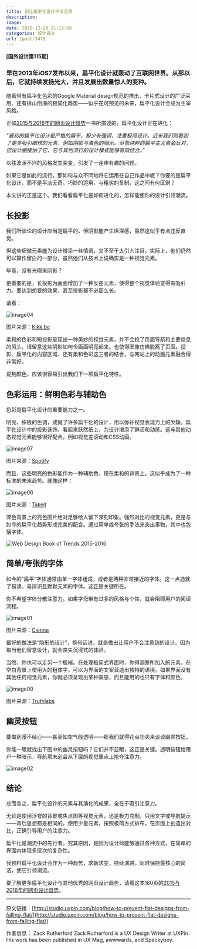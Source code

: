 ```yaml
---
title: 别让扁平化设计平淡无奇
description: 
image: 
date: 2015-12-20 21:12:00
categories: 设计译文
url: /post/3475
---
```


**[国外设计第115期]**

### 早在2013年iOS7发布以来，扁平化设计就轰动了互联网世界。从那以后，它就持续发扬光大，并且发展出数量惊人的变种。

随着带有扁平化色彩的Google Material design规范的推出、卡片式设计的广泛采用、还有排山倒海的极简化趋势——似乎在可预见的未来，扁平化设计会成为主宰风格。

正如[2015与2016年的网页设计趋势](http://studio.uxpin.com/ebooks/web-ui-design-trends-2015-2016/)一书所描述的，扁平化设计正在进化：

*“最初的扁平化设计是严格的扁平，极少有强调，注重极简设计。近来我们则看到了更多吸引眼球的元素，例如阴影与着色的暗示。尽管纯粹的扁平主义者会反对，但设计圈接纳了它，它与其他流行的设计模式能够有效结合。”*

以往波澜不兴的风格发生突变，引发了一连串有趣的问题。

如果它是如此的流行，那如何与众不同地将它运用在自己作品中呢？你要的是扁平化设计，而不是平淡无奇。巧妙的运用，与粗劣的复制，这之间有何区别？

本文讲的正是这个。我们看看扁平化是如何进化的，怎样能使你的设计引领潮流。

## 长投影

我们所谈论的设计应当是扁平的，但阴影能产生纵深感，虽然这似乎有点违反直觉。

但这些细微元素能为设计增添一丝情调，又不至于太引人注目。实际上，他们仍然可以算作留白的一部分，虽然他们从技术上说确实是一种视觉元素。

毕竟，没有光哪来阴影？

更重要的是，长投影为画面增加了一种反差元素，使得整个视觉体验变得有吸引力。要达到想要的效果，甚至投影都不必那么长。

请看：

![image04](http://studio.uxpin.com/wp-content/uploads/2015/12/image048.png)

图片来源：[Kikk.be](//www.kikk.be/2015/)

柔和的色彩和短投影呈现出一种美妙的视觉元素，并不会抢了页面导航和主要信息的风头。请留意这些阴影如何令画面明亮起来。也使得图像仿佛脱离了页面。投影、扁平化的内容区域、还有柔和色彩这三者的结合，与网站上的动画元素融合得非常好。

说到颜色，应该很容易引出我们下一项扁平化特性。

## 色彩运用：鲜明色彩与辅助色

色彩是扁平化设计的重要能力之一。

明亮、积极的色调，成就了许多扁平化的设计，用以弥补视觉表现力上的欠缺。扁平化设计中的投影装饰，看起来跃然纸上，为设计增添了鲜活和动感。这与其他动态视觉元素能够很好配合，例如视觉差滚动和CSS动画。

![image07](http://studio.uxpin.com/wp-content/uploads/2015/12/image072.png)

图片来源：[Spotify](https://spotify-foundthemfirst.com/en-US)

而且，这些明亮的色彩能作为一种辅助色，用在柔和的背景上。这似乎成为了一种标准的未来趋势。就像这样：

![image06](http://studio.uxpin.com/wp-content/uploads/2015/12/image066.png)

图片来源：[Takeit](//www.takeitapp.co/en)

深色背景上的亮色图片绝对足够给人留下深刻印象。强烈对比的视觉元素，更是与如今的扁平化趋势形成完美的配合。通过简单或夸张的手法来突出事物，其中也包括字体。

![Web Design Book of Trends 2015-2016](http://studio.uxpin.com/wp-content/uploads/2015/09/Web-Design-Book-of-Trends-2015-2016.png)

## 简单/夸张的字体

如今的“扁平”字体通常由单一字体组成，或者是两种非常接近的字体。这一点造就了易读、易辨识且默默无闻的字体。这正是关键所在。

你不希望字体分散注意力。如果字母带有过多的风格与个性，就会阻碍用户的阅读流程。

![image01](http://studio.uxpin.com/wp-content/uploads/2015/12/image0112.png)

图片来源：[Cienne](//cienneny.com/)

最好的做法是“隐形的设计”，换句话说，就是做出让用户不会注意到的设计。因为每当他们留意设计，就会丧失沉浸式的体验。

当然，你也可以走另一个极端。在处理极简式界面时，你得调整所加入的元素。在空白背景上使用大的粗体字，可以为界面的文案营造出独特的语境。如果界面没有其他任何视觉元素，你就必须呈现出某种美感，而且能用的也只有字体和颜色。

![image00](http://studio.uxpin.com/wp-content/uploads/2015/12/image0012.png)

图片来源：[Truthlabs](//truthlabs.com/)

## 幽灵按钮

要做到漫不经心——甚至如空气般透明——那我们就得花点功夫来谈谈幽灵按钮。

你能一眼就找出下图中的幽灵按钮吗？它们并不显眼，这正是关键。透明按钮给用户一种暗示，导航项未必会从下层的视觉重点上抢夺注意力。

![image02](http://studio.uxpin.com/wp-content/uploads/2015/12/image0210.png)

## 结论

总而言之，扁平化设计的元素与其演化的成果，全在于吸引注意力。

无论是使用浮夸的背景或焦点图等视觉元素，还是极力克制，只用文字或导航提示——背后思想都是相同的。使用少量元素，按照极简方式排布，在页面上创造出对比，正确引导用户的注意力。

扁平化是潮流中的先行者。究其原因，是因为设计师能够通过各种方式，在简单的界面内体现多层次的复杂性。

我预料扁平化设计会作为一种趋势，求新求变，持续演进。同时保持最核心的简洁，使它引领潮流。

要了解更多扁平化设计与其他优秀的网页设计趋势，请看这本180页的[2015与2016年的网页设计趋势](http://studio.uxpin.com/ebooks/web-ui-design-trends-2015-2016/)。

---

原文链接：[http://studio.uxpin.com/blog/how-to-prevent-flat-designs-from-falling-flat/](http://studio.uxpin.com/blog/how-to-prevent-flat-designs-from-falling-flat/)

作者信息：
Zack Rutherford
Zack Rutherford is a UX Design Writer at UXPin. His work has been published in UX Mag, awwwards, and Speckyboy.